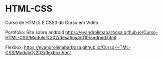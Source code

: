 # HTML-CSS
 
Curso de HTML5 E CSS3 do Curso em Video

Portifolio:
Site sobre android
https://evandrolimabarbosa.github.io/Curso-HTML-CSS/Modulo%202/desafios/d010/android.html


Flexbox:
https://evandrolimabarbosa.github.io/Curso-HTML-CSS/Modulo%203/flexbox.html
